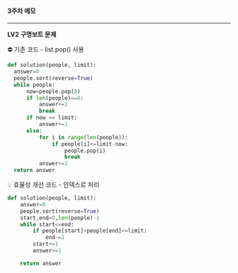 #### **3주차 메모**

___



 **LV2 구명보트 문제**



:no_entry: 기존 코드 - list.pop() 사용

```python
def solution(people, limit):
  answer=0
  people.sort(reverse=True)
  while people:
      now=people.pop(0)
      if len(people)==0:
          answer+=1
          break
      if now == limit:
          answer+=1
      else:
          for i in range(len(people)):
              if people[i]<=limit-now:
                  people.pop(i)
                  break
          answer+=1
  return answer
```
 

:bulb: 효율성 개선 코드 - 인덱스로 처리

```python
def solution(people, limit):
    answer=0
    people.sort(reverse=True)
    start,end=0,len(people)-1
    while start<=end:
        if people[start]+people[end]<=limit:
            end-=1
        start+=1
        answer+=1

    return answer
```